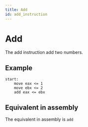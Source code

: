 ```yaml
---
title: Add
id: add_instruction
---
```


# Add

The add instruction add two numbers.

## Example

```
start:
    move eax <= 1
    move ebx <= 2
    add eax <= ebx
```

## Equivalent in assembly

The equivalent in assembly is ```add```